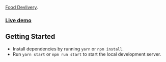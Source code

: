  [Food Devlivery](https://react-quick-food.firebaseapp.com/).

### [Live demo](https://react-quick-food.firebaseapp.com/)

## Getting Started

- Install dependencies by running `yarn` or `npm install`.
- Run `yarn start` or `npm run start` to start the local development server.
 
 
